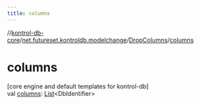 ```yaml
---
title: columns
---
```

//[kontrol-db-core](../../../index.html)/[net.futureset.kontroldb.modelchange](../index.html)/[DropColumns](index.html)/[columns](columns.html)



# columns



[core engine and default templates for kontrol-db]\
val [columns](columns.html): [List](https://kotlinlang.org/api/latest/jvm/stdlib/kotlin.collections/-list/index.html)&lt;DbIdentifier&gt;




